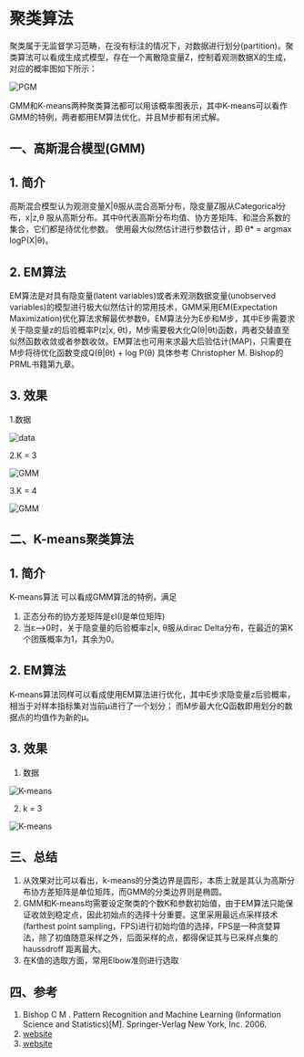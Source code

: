 # 聚类算法
聚类属于无监督学习范畴，在没有标注的情况下，对数据进行划分(partition)。聚类算法可以看成生成式模型，存在一个离散隐变量Z，控制着观测数据X的生成，对应的概率图如下所示：

![PGM](./resources/clustering_PGM.png)

GMM和K-means两种聚类算法都可以用该概率图表示，其中K-means可以看作GMM的特例，两者都用EM算法优化，并且M步都有闭式解。

## 一、高斯混合模型(GMM)
## 1. 简介
高斯混合模型认为观测变量X|θ服从混合高斯分布，隐变量Z服从Categorical分布，x|z,θ 服从高斯分布。其中θ代表高斯分布均值、协方差矩阵、和混合系数的集合，它们都是待优化参数。
使用最大似然估计进行参数估计，即 θ* = argmax logP(X|θ)。 
## 2. EM算法
EM算法是对具有隐变量(latent variables)或者未观测数据变量(unobserved variables)的模型进行极大似然估计的常用技术，GMM采用EM(Expectation Maximization)优化算法求解最优参数θ。EM算法分为E步和M步，其中E步需要求关于隐变量z的后验概率P(z|x, θt)，M步需要极大化Q(θ|θt)函数，两者交替直至似然函数收敛或者参数收敛。EM算法也可用来求最大后验估计(MAP)，只需要在M步将待优化函数变成Q(θ|θt) + log P(θ) 具体参考 Christopher M. Bishop的PRML书籍第九章。
## 3. 效果
1.数据

![data](./result/data.png)

2.K = 3

![GMM](./result/GMM_3.png)

3.K = 4

![GMM](./result/GMM_4.png)


## 二、K-means聚类算法
## 1. 简介
K-means算法
可以看成GMM算法的特例，满足
1. 正态分布的协方差矩阵是εI(I是单位矩阵)
2. 当ε-->0时，关于隐变量的后验概率z|x, θ服从dirac Delta分布，在最近的第K个团簇概率为1，其余为0。

## 2. EM算法
K-means算法同样可以看成使用EM算法进行优化，其中E步求隐变量z后验概率，相当于对样本指标集对当前μ进行了一个划分； 而M步最大化Q函数即用划分的数据点的均值作为新的μ。


## 3. 效果
1. 数据

![K-means](./result/data.png)

2. k = 3

![K-means](./result/Kmeans.png)


## 三、总结
1. 从效果对比可以看出，k-means的分类边界是圆形，本质上就是其认为高斯分布协方差矩阵是单位矩阵，而GMM的分类边界则是椭圆。
2. GMM和K-means均需要设定聚类的个数K和参数初始值，由于EM算法只能保证收敛到稳定点，因此初始点的选择十分重要。这里采用最远点采样技术(farthest point sampling，FPS)进行初始均值的选择，FPS是一种贪婪算法，除了初值随意采样之外，后面采样的点，都得保证其与已采样点集的haussdroff 距离最大。
3. 在K值的选取方面，常用Elbow准则进行选取

## 四、参考
1. Bishop C M . Pattern Recognition and Machine Learning (Information Science and Statistics)[M]. Springer-Verlag New York, Inc. 2006.
2. [website](https://zhuanlan.zhihu.com/p/71574416)
3. [website](https://zhuanlan.zhihu.com/p/81255623)



